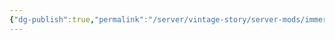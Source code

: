 ```yaml
---
{"dg-publish":true,"permalink":"/server/vintage-story/server-mods/immersive-cartography/","tags":["vs-up-to-date"],"noteIcon":""}
---
```


